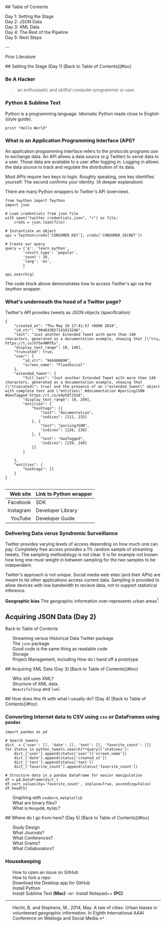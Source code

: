 <div id="toc"/>
## Table of Contents

 [Day 1: Setting the Stage](#day-1)<br>
 [Day 2: JSON Data](#day-2)<br>
 [Day 3: XML Data](#day-3)<br>
 [Day 4: The Rest of the Pipeline](#day-4)<br>
 [Day 5: Next Steps](#day-5)<br> 

--

[Prior Literature](./prior-literature.md)

<div id="day-1"/>
## Setting the Stage (Day 1)
[Back to Table of Contents](#toc)

### Be A Hacker

 > an enthusiastic and skillful computer programmer or user.


### [Python](https://www.python.org/) & [Sublime Text](https://www.sublimetext.com/)

 Python is a programming language. Idiomatic Python reads close to English ([style guide]("https://docs.python-guide.org/writing/style/")).
 
 ```
 print "Hello World" 
 ```



### What is an Application Programming Interface (API)?

 An application programming interface refers to the protocols programs use to exchange data. An API allows a data source (*e.g* Twitter) to serve data to a user. Those data are available to a user after logging in. Logging in allows the data source to track and regulate the distribution of its data. 

Most APIs require two keys to login. Roughly speaking, one key identifies yourself. The second confirms your identity. ([A deeper explanation](https://stackoverflow.com/questions/11557985/why-use-an-api-key-and-secret)) 
 
There are many Python wrappers to Twitter's API ([overview](https://stackabuse.com/accessing-the-twitter-api-with-python/)).  
 
 
```
from twython import Twython  
import json

# Load credentials from json file
with open("twitter_credentials.json", "r") as file:  
    creds = json.load(file)

# Instantiate an object
api = Twython(creds['CONSUMER_KEY'], creds['CONSUMER_SECRET'])

# Create our query
query = {'q': 'learn python',  
        'result_type': 'popular',
        'count': 10,
        'lang': 'en',
        }
        
api.search(q)
```

The code block above demonstrates how to access Twitter's api via the *twython* wrapper. 


### What's underneath the hood of a Twitter page?

  Twitter's API provides tweets as JSON objects ([specification](https://developer.twitter.com/en/docs/tweets/data-dictionary/overview/intro-to-tweet-json.html))

```
{
	"created_at": "Thu May 10 17:41:57 +0000 2018",
	"id_str": "994633657141813248",
	"text": "Just another Extended Tweet with more than 140 characters, generated as a documentation example, showing that [\"tru… https://t.co/U7Se4NM7Eu",
	"display_text_range": [0, 140],
	"truncated": true,
	"user": {
		"id_str": "944480690",
		"screen_name": "FloodSocial"
	},
	"extended_tweet": {
		"full_text": "Just another Extended Tweet with more than 140 characters, generated as a documentation example, showing that [\"truncated\": true] and the presence of an \"extended_tweet\" object with complete text and \"entities\" #documentation #parsingJSON #GeoTagged https://t.co/e9yhQTJSIA",
		"display_text_range": [0, 249],
		"entities": {
			"hashtags": [{
				"text": "documentation",
				"indices": [211, 225]
			}, {
				"text": "parsingJSON",
				"indices": [226, 238]
			}, {
				"text": "GeoTagged",
				"indices": [239, 249]
			}]
		}

	},
	"entities": {
		"hashtags": []
	}
}


```

| Web site | Link to Python wrapper|
|--:|:--|
| Facebook | [SDK](https://facebook-sdk.readthedocs.io/en/latest/) |
| Instagram | [Developer Library](https://www.instagram.com/developer/libraries/) | 
| YouTube | [Developer Guide](https://developers.google.com/youtube/v3/quickstart/python) | 

### Delivering Data verus Syndromic Surveillance

 Twitter provides varying levels of access depending on how much one can pay. Completely free access provides a 1% random sample of streaming tweets. The sampling methodology is not clear. It is for example not known how long one must weight in between sampling for the two samples to be independent. 
 
  Twitter's approach is not unique. Social media web sites (and their APIs) are meant to let other applications access current data. Sampling is provided to allow devices with low bandwidth to recieve data, not to support statistical inference. 
  
  **Geographic bias** The geographic information over-represents urban areas[^1]. 


[^1]: Hecht, B. and Stephens, M., 2014, May. A tale of cities: Urban biases in volunteered geographic information. In Eighth International AAAI Conference on Weblogs and Social Media.

## Acquiring JSON Data (Day 2)
[Back to Table of Contents](#toc)

1. Streaming versus Historical Data [Twitter package](https://stackabuse.com/accessing-the-twitter-api-with-python/)
2. The `json` package
3. Good code is the same thing as readable code
4. Storage
5. Project Management, including How do I hand off a prototype


<div id="day-3"/>
## Acquiring XML Data (Day 3)
[Back to Table of Contents](#toc)

2. Who still uses XML?
3. Structure of XML data.
4. `BeautifulSoup` and `lxml`

<div id="day-4"/>
## How does this fit with what I usually do? (Day 4)
[Back to Table of Contents](#toc)

### Converting Internet data to CSV using  `csv` or DataFrames using  `pandas` 

```
import pandas as pd

# Search tweets
dict_ = {'user': [], 'date': [], 'text': [], 'favorite_count': []}  
for status in python_tweets.search(**query)['statuses']:  
    dict_['user'].append(status['user']['screen_name'])
    dict_['date'].append(status['created_at'])
    dict_['text'].append(status['text'])
    dict_['favorite_count'].append(status['favorite_count'])

# Structure data in a pandas DataFrame for easier manipulation
df = pd.DataFrame(dict_)  
df.sort_values(by='favorite_count', inplace=True, ascending=False)  
df.head(5)
```

2. Graphing with `seaborn`, `matplotlib`
3. What are binary files? 
4. What is `MongoDB`, `MySQL`?

<div id="day-5"/>
## Where do I go from here? (Day 5)
[Back to Table of Contents](#toc)

1. Study Design
2. What Journals?
3. What Conferences?
4. What Grants?
5. What Collaborators?



### Housekeeping 

 1. [How to open an issue on GitHub](https://help.github.com/en/articles/creating-an-issue)
 1. [How to fork a repo](https://help.github.com/en/articles/fork-a-repo)
 1. [Download the Desktop app for GitHub](https://desktop.github.com/)
 1. [Install Python](https://www.python.org/downloads/)
 1. [Install Sublime Text **(Mac)**](https://www.sublimetext.com/)  -or- [Install Notepad++ **(PC)**](https://notepad-plus-plus.org/)
